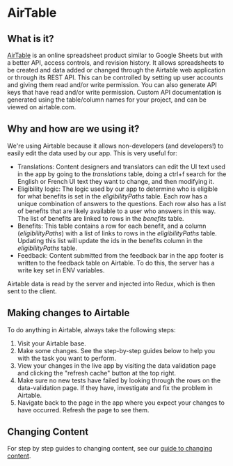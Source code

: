 # AirTable

## What is it?

[AirTable](https://airtable.com/) is an online spreadsheet product similar to Google Sheets but with a better API, access controls, and revision history. It allows spreadsheets to be created and data added or changed through the Airtable web application or through its REST API. This can be controlled by setting up user accounts and giving them read and/or write permission. You can also generate API keys that have read and/or write permission. Custom API documentation is generated using the table/column names for your project, and can be viewed on airtable.com.

## Why and how are we using it?

We're using Airtable because it allows non-developers (and developers!) to easily edit the data used by our app. This is very useful for:

- Translations: Content designers and translators can edit the UI text used in the app by going to the _translations_ table, doing a ctrl+f search for the English or French UI text they want to change, and then modifying it.
- Eligibility logic: The logic used by our app to determine who is eligible for what benefits is set in the _eligibilityPaths_ table. Each row has a unique combination of answers to the questions. Each row also has a list of benefits that are likely available to a user who answers in this way. The list of benefits are linked to rows in the _benefits_ table.
- Benefits: This table contains a row for each benefit, and a column (_eligibilityPaths_) with a list of links to rows in the _eligibilityPaths_ table. Updating this list will update the ids in the benefits column in the _eligibilityPaths_ table.
- Feedback: Content submitted from the feedback bar in the app footer is written to the feedback table on Airtable. To do this, the server has a write key set in ENV variables.

Airtable data is read by the server and injected into Redux, which is then sent to the client.

## Making changes to Airtable

To do anything in Airtable, always take the following steps:

1. Visit your Airtable base.
2. Make some changes. See the step-by-step guides below to help you with the task you want to perform.
3. View your changes in the live app by visiting the data validation page and clicking the "refresh cache" button at the top right.
4. Make sure no new tests have failed by looking through the rows on the data-validation page. If they have, investigate and fix the problem in Airtable.
5. Navigate back to the page in the app where you expect your changes to have occurred. Refresh the page to see them.

## Changing Content

For step by step guides to changing content, see our [guide to changing content](/doc/en/CHANGING_CONTENT.md).
